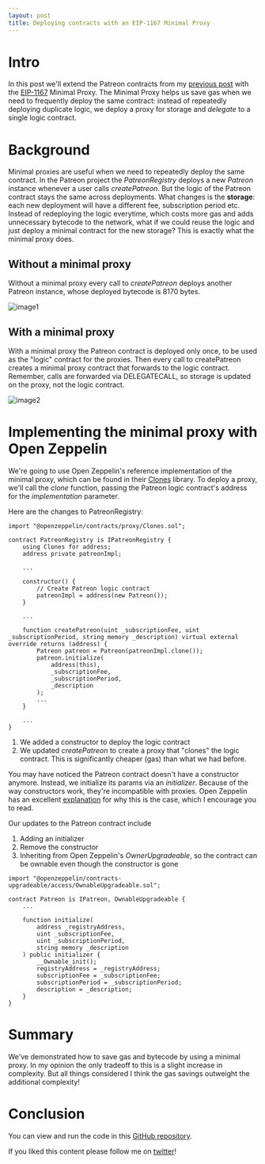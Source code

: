 ```yaml
---
layout: post
title: Deploying contracts with an EIP-1167 Minimal Proxy
---
```


# Intro
In this post we'll extend the Patreon contracts from my [previous post](https://daltyboy11.github.io/solidity-patreon-challenge/) with the [EIP-1167](https://eips.ethereum.org/EIPS/eip-1167) Minimal Proxy.
The Minimal Proxy helps us save gas when we need to frequently deploy the same contract: instead of repeatedly deploying duplicate logic, we deploy a proxy for storage and _delegate_ to a single logic contract.

# Background
Minimal proxies are useful when we need to repeatedly deploy the same contract. In the Patreon project the
_PatreonRegistry_ deploys a new _Patreon_ instance whenever a user calls _createPatreon_. But the logic
of the Patreon contract stays the same across deployments. What changes is the **storage**: each new deployment
will have a different fee, subscription period etc. Instead of redeploying the logic everytime, which costs
more gas and adds unnecessary bytecode to the network, what if we could reuse the logic and
just deploy a minimal contract for the new storage? This is exactly what the minimal proxy does.

## Without a minimal proxy
Without a minimal proxy every call to _createPatreon_ deploys another Patreon instance, whose deployed bytecode
is 8170 bytes.

![image1](https://i.imgur.com/AaxmI6u.png)

## With a minimal proxy
With a minimal proxy the Patreon contract is deployed only once, to be used as the "logic" contract for the proxies.
Then every call to createPatreon creates a minimal proxy contract that forwards to the logic contract. Remember, calls are forwarded via DELEGATECALL, so storage is updated on the proxy, not the logic contract.

![image2](https://i.imgur.com/GkGvxKn.png)

# Implementing the minimal proxy with Open Zeppelin
We're going to use Open Zeppelin's reference implementation of the minimal proxy, which can be found in their [Clones](https://docs.openzeppelin.com/contracts/4.x/api/proxy#Clones) library. To deploy a proxy, we'll call the _clone_ function, passing the Patreon logic contract's address for the _implementation_ parameter.

Here are the changes to PatreonRegistry:

```
import "@openzeppelin/contracts/proxy/Clones.sol";

contract PatreonRegistry is IPatreonRegistry {
    using Clones for address; 
    address private patreonImpl;

    ...

    constructor() {
        // Create Patreon logic contract
        patreonImpl = address(new Patreon());
    }

    ...

    function createPatreon(uint _subscriptionFee, uint _subscriptionPeriod, string memory _description) virtual external override returns (address) {
        Patreon patreon = Patreon(patreonImpl.clone());
        patreon.initialize(
            address(this),
            _subscriptionFee,
            _subscriptionPeriod,
            _description
        );
        ...
    }

    ...
}
```

1. We added a constructor to deploy the logic contract
2. We updated _createPatreon_ to create a proxy that "clones" the logic contract. This is significantly cheaper (gas) than what we had before.

You may have noticed the Patreon contract doesn't have a constructor anymore. Instead, we initialize its
params via an _initializer_. Because of the way constructors work, they're incompatible with proxies.
Open Zeppelin has an excellent [explanation](https://docs.openzeppelin.com/upgrades-plugins/1.x/proxies#the-constructor-caveat) for why this is the case, which I encourage you to read.

Our updates to the Patreon contract include
1. Adding an initializer
2. Remove the constructor
3. Inheriting from Open Zeppelin's _OwnerUpgradeable_, so the contract can be ownable even though the constructor is gone

```
import "@openzeppelin/contracts-upgradeable/access/OwnableUpgradeable.sol";

contract Patreon is IPatreon, OwnableUpgradeable {
    ...

    function initialize(
        address _registryAddress,
        uint _subscriptionFee,
        uint _subscriptionPeriod,
        string memory _description
    ) public initializer {
        __Ownable_init();
        registryAddress = _registryAddress;
        subscriptionFee = _subscriptionFee;
        subscriptionPeriod = _subscriptionPeriod;
        description = _description;
    } 
}
```

# Summary
We've demonstrated how to save gas and bytecode by using a minimal proxy. In my opinion the only tradeoff to this is a slight increase in complexity. But all things considered I think the gas savings outweight the additional complexity!

# Conclusion
You can view and run the code in this [GitHub repository](https://github.com/daltyboy11/solidity-patreon-challenge/tree/minimal-proxy).

If you liked this content please follow me on [twitter](https://twitter.com/DaltonSweeney9)!